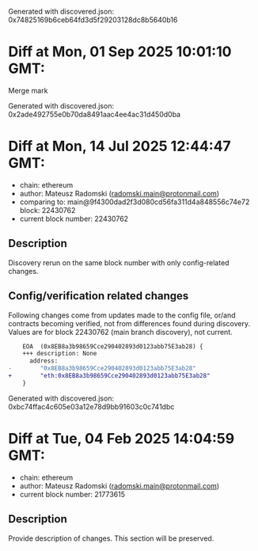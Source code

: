 Generated with discovered.json: 0x74825169b6ceb64fd3d5f29203128dc8b5640b16

# Diff at Mon, 01 Sep 2025 10:01:10 GMT:

Merge mark

Generated with discovered.json: 0x2ade492755e0b70da8491aac4ee4ac31d450d0ba

# Diff at Mon, 14 Jul 2025 12:44:47 GMT:

- chain: ethereum
- author: Mateusz Radomski (<radomski.main@protonmail.com>)
- comparing to: main@9f4300dad2f3d080cd56fa311d4a848556c74e72 block: 22430762
- current block number: 22430762

## Description

Discovery rerun on the same block number with only config-related changes.

## Config/verification related changes

Following changes come from updates made to the config file,
or/and contracts becoming verified, not from differences found during
discovery. Values are for block 22430762 (main branch discovery), not current.

```diff
    EOA  (0x8EB8a3b98659Cce290402893d0123abb75E3ab28) {
    +++ description: None
      address:
-        "0x8EB8a3b98659Cce290402893d0123abb75E3ab28"
+        "eth:0x8EB8a3b98659Cce290402893d0123abb75E3ab28"
    }
```

Generated with discovered.json: 0xbc74ffac4c605e03a12e78d9bb91603c0c741dbc

# Diff at Tue, 04 Feb 2025 14:04:59 GMT:

- chain: ethereum
- author: Mateusz Radomski (<radomski.main@protonmail.com>)
- current block number: 21773615

## Description

Provide description of changes. This section will be preserved.

